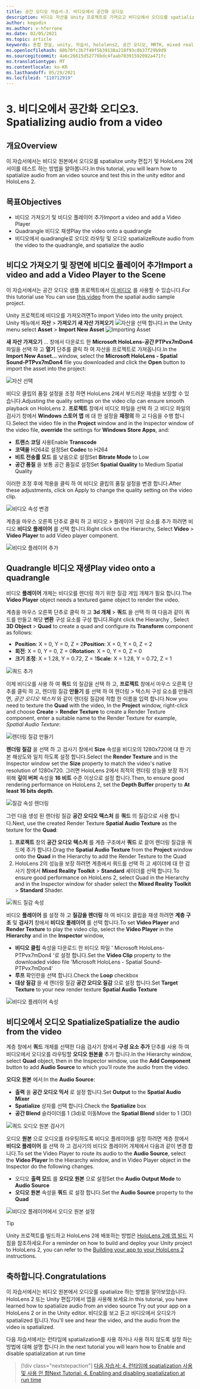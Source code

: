 ```yaml
---
title: 공간 오디오 자습서-3. 비디오에서 공간화 오디오
description: 비디오 자산을 Unity 프로젝트로 가져오고 비디오에서 오디오를 spatialize.
author: kegodin
ms.author: v-hferrone
ms.date: 02/05/2021
ms.topic: article
keywords: 혼합 현실, unity, 자습서, hololens2, 공간 오디오, MRTK, mixed reality toolkit, UWP, Windows 10, HRTF, head 관련 전송 함수, 반향, Microsoft Spatializer, 비디오 가져오기, 비디오 플레이어
ms.openlocfilehash: 60b70fc3b7f49f5b39138a218f93c0b37f29b9d9
ms.sourcegitcommit: 4a6c26615d52776bdc4faab70391592092a471fc
ms.translationtype: MT
ms.contentlocale: ko-KR
ms.lasthandoff: 05/29/2021
ms.locfileid: "110712919"
---
```

# <a name="3-spatializing-audio-from-a-video"></a><span data-ttu-id="5bfdd-105">3. 비디오에서 공간화 오디오</span><span class="sxs-lookup"><span data-stu-id="5bfdd-105">3. Spatializing audio from a video</span></span>

## <a name="overview"></a><span data-ttu-id="5bfdd-106">개요</span><span class="sxs-lookup"><span data-stu-id="5bfdd-106">Overview</span></span>

<span data-ttu-id="5bfdd-107">이 자습서에서는 비디오 원본에서 오디오를 spatialize unity 편집기 및 HoloLens 2에서이를 테스트 하는 방법을 알아봅니다.</span><span class="sxs-lookup"><span data-stu-id="5bfdd-107">In this tutorial, you will learn how to spatialize audio from an video source and test this in the unity editor and HoloLens 2.</span></span>

## <a name="objectives"></a><span data-ttu-id="5bfdd-108">목표</span><span class="sxs-lookup"><span data-stu-id="5bfdd-108">Objectives</span></span>

* <span data-ttu-id="5bfdd-109">비디오 가져오기 및 비디오 플레이어 추가</span><span class="sxs-lookup"><span data-stu-id="5bfdd-109">Import a video and add a Video Player</span></span>
* <span data-ttu-id="5bfdd-110">Quadrangle 비디오 재생</span><span class="sxs-lookup"><span data-stu-id="5bfdd-110">Play the video onto a quadrangle</span></span>
* <span data-ttu-id="5bfdd-111">비디오에서 quadrangle로 오디오 라우팅 및 오디오 spatialize</span><span class="sxs-lookup"><span data-stu-id="5bfdd-111">Route audio from the video to the quadrangle, and spatialize the audio</span></span>

## <a name="import-a-video-and-add-a-video-player-to-the-scene"></a><span data-ttu-id="5bfdd-112">비디오 가져오기 및 장면에 비디오 플레이어 추가</span><span class="sxs-lookup"><span data-stu-id="5bfdd-112">Import a video and add a Video Player to the Scene</span></span>

<span data-ttu-id="5bfdd-113">이 자습서에서는 공간 오디오 샘플 프로젝트에서 [이 비디오](https://github.com/microsoft/spatialaudio-unity/blob/develop/Samples/MicrosoftSpatializerSample/Assets/Microsoft%20HoloLens%20-%20Spatial%20Sound-PTPvx7mDon4.mp4?raw=true) 를 사용할 수 있습니다.</span><span class="sxs-lookup"><span data-stu-id="5bfdd-113">For this tutorial use You can use [this video](https://github.com/microsoft/spatialaudio-unity/blob/develop/Samples/MicrosoftSpatializerSample/Assets/Microsoft%20HoloLens%20-%20Spatial%20Sound-PTPvx7mDon4.mp4?raw=true) from the spatial audio sample project.</span></span>

<span data-ttu-id="5bfdd-114">Unity 프로젝트에 비디오를 가져오려면</span><span class="sxs-lookup"><span data-stu-id="5bfdd-114">To import Video into the unity project.</span></span> <span data-ttu-id="5bfdd-115">Unity 메뉴에서 **자산**  >  **가져오기 새 자산 가져오기** 
 ![ 자산을 선택 합니다.](images/spatial-audio/spatial-audio-03-section1-step1-1.PNG)</span><span class="sxs-lookup"><span data-stu-id="5bfdd-115">in the Unity menu select **Asset** > **Import New Asset**
![Importing Asset](images/spatial-audio/spatial-audio-03-section1-step1-1.PNG)</span></span>

<span data-ttu-id="5bfdd-116">**새 자산 가져오기** ... 창에서 다운로드 한 **Microsoft HoloLens-공간 PTPvx7mDon4** 파일을 선택 하 고 **열기** 단추를 클릭 하 여 자산을 프로젝트로 가져옵니다.</span><span class="sxs-lookup"><span data-stu-id="5bfdd-116">In the **Import New Asset...** window, select the **Microsoft HoloLens - Spatial Sound-PTPvx7mDon4** file you downloaded and click the **Open** button to import the asset into the project:</span></span>

![자산 선택](images/spatial-audio/spatial-audio-03-section1-step1-2.PNG)

<span data-ttu-id="5bfdd-118">비디오 클립의 품질 설정을 조정 하면 HoloLens 2에서 부드러운 재생을 보장할 수 있습니다.</span><span class="sxs-lookup"><span data-stu-id="5bfdd-118">Adjusting the quality settings on the video clip can ensure smooth playback on HoloLens 2.</span></span> <span data-ttu-id="5bfdd-119">**프로젝트** 창에서 비디오 파일을 선택 하 고 비디오 파일의 검사기 창에서 **Windows 스토어 앱** 에 대 한 설정을 **재정의** 하 고 다음을 수행 합니다.</span><span class="sxs-lookup"><span data-stu-id="5bfdd-119">Select the video file in the **Project** window and in the Inspector window of the video file, **override** the settings for **Windows Store Apps**, and:</span></span>

* <span data-ttu-id="5bfdd-120">**트랜스 코딩** 사용</span><span class="sxs-lookup"><span data-stu-id="5bfdd-120">Enable **Transcode**</span></span>
* <span data-ttu-id="5bfdd-121">**코덱을** H264로 설정</span><span class="sxs-lookup"><span data-stu-id="5bfdd-121">Set **Codec** to H264</span></span>
* <span data-ttu-id="5bfdd-122">**비트 전송률 모드** 를 낮음으로 설정</span><span class="sxs-lookup"><span data-stu-id="5bfdd-122">Set **Bitrate Mode** to Low</span></span>
* <span data-ttu-id="5bfdd-123">**공간 품질** 을 보통 공간 품질로 설정</span><span class="sxs-lookup"><span data-stu-id="5bfdd-123">Set **Spatial Quality** to Medium Spatial Quality</span></span>

<span data-ttu-id="5bfdd-124">이러한 조정 후에 적용을 클릭 하 여 비디오 클립의 품질 설정을 변경 합니다.</span><span class="sxs-lookup"><span data-stu-id="5bfdd-124">After these adjustments, click on Apply to change the quality setting on the video clip.</span></span>

![비디오 속성 변경](images/spatial-audio/spatial-audio-03-section1-step1-3.PNG)

<span data-ttu-id="5bfdd-126">계층을 마우스 오른쪽 단추로 클릭 하 고 비디오  >  플레이어 구성 요소를 추가 하려면 비디오 **비디오 플레이어** 를 선택 합니다.</span><span class="sxs-lookup"><span data-stu-id="5bfdd-126">Right click on the Hierarchy, Select **Video** > **Video Player** to add Video player component.</span></span>

![비디오 플레이어 추가](images/spatial-audio/spatial-audio-03-section1-step1-4.PNG)

## <a name="play-video-onto-a-quadrangle"></a><span data-ttu-id="5bfdd-128">Quadrangle 비디오 재생</span><span class="sxs-lookup"><span data-stu-id="5bfdd-128">Play video onto a quadrangle</span></span>

<span data-ttu-id="5bfdd-129">비디오 **플레이어** 개체는 비디오를 렌더링 하기 위한 질감 게임 개체가 필요 합니다.</span><span class="sxs-lookup"><span data-stu-id="5bfdd-129">The **Video Player** object needs a textured game object to render the video.</span></span>

<span data-ttu-id="5bfdd-130">계층을 마우스 오른쪽 단추로 클릭 하 고 **3d 개체**  >  **쿼드** 을 선택 하 여 다음과 같이 쿼드를 만들고 해당 **변환** 구성 요소를 구성 합니다.</span><span class="sxs-lookup"><span data-stu-id="5bfdd-130">Right click the Hierarchy , Select **3D Object** > **Quad** to create a quad and configure its **Transform** component as follows:</span></span>

* <span data-ttu-id="5bfdd-131">**Position**: X = 0, Y = 0, Z = 2</span><span class="sxs-lookup"><span data-stu-id="5bfdd-131">**Position**: X = 0, Y = 0, Z = 2</span></span>
* <span data-ttu-id="5bfdd-132">**회전**: X = 0, Y = 0, Z = 0</span><span class="sxs-lookup"><span data-stu-id="5bfdd-132">**Rotation**: X = 0, Y = 0, Z = 0</span></span>
* <span data-ttu-id="5bfdd-133">**크기 조정**: X = 1.28, Y = 0.72, Z = 1</span><span class="sxs-lookup"><span data-stu-id="5bfdd-133">**Scale**: X = 1.28, Y = 0.72, Z = 1</span></span>

![쿼드 추가](images/spatial-audio/spatial-audio-03-section2-step1-1.PNG)

<span data-ttu-id="5bfdd-135">이제 비디오를 사용 하 여 **쿼드** 의 질감을 선택 하 고, **프로젝트** 창에서 마우스 오른쪽 단추를 클릭 하 고, 렌더링 질감 **만들기** 를 선택 하 여 렌더링  >   텍스처 구성 요소를 만들려면, _공간 오디오 텍스처_ 와 같이 렌더링 질감에 적합 한 이름을 입력 합니다.</span><span class="sxs-lookup"><span data-stu-id="5bfdd-135">Now you need to texture the **Quad** with the video, In the **Project** window, right-click and choose **Create** > **Render Texture** to create a Render Texture component, enter a suitable name to the Render Texture for example, _Spatial Audio Texture_:</span></span>

![렌더링 질감 만들기](images/spatial-audio/spatial-audio-03-section2-step1-2.PNG)

<span data-ttu-id="5bfdd-137">**렌더링 질감** 을 선택 하 고 검사기 창에서 **Size** 속성을 비디오의 1280x720에 대 한 기본 해상도와 일치 하도록 설정 합니다.</span><span class="sxs-lookup"><span data-stu-id="5bfdd-137">Select the **Render Texture** and in the Inspector window set the **Size** property to match the video's native resolution of 1280x720.</span></span> <span data-ttu-id="5bfdd-138">그러면 HoloLens 2에서 최적의 렌더링 성능을 보장 하기 위해 **깊이 버퍼** 속성을 **16 비트** 수준 이상으로 설정 합니다.</span><span class="sxs-lookup"><span data-stu-id="5bfdd-138">Then, to ensure good rendering performance on HoloLens 2, set the **Depth Buffer** property to **At least 16 bits depth**.</span></span>

![질감 속성 렌더링](images/spatial-audio/spatial-audio-03-section2-step1-3.PNG)

<span data-ttu-id="5bfdd-140">그런 다음 생성 된 렌더링 질감 **공간 오디오 텍스처** 를 **쿼드** 의 질감으로 사용 합니다.</span><span class="sxs-lookup"><span data-stu-id="5bfdd-140">Next, use the created Render Texture **Spatial Audio Texture** as the texture for the **Quad**:</span></span>

1. <span data-ttu-id="5bfdd-141">**프로젝트** 창의 **공간 오디오 텍스처** 를 계층 구조에서 **쿼드** 로 끌어 렌더링 질감을 쿼드에 추가 합니다.</span><span class="sxs-lookup"><span data-stu-id="5bfdd-141">Drag the **Spatial Audio Texture** from the **Project** window onto the **Quad** in the Hierarchy to add the Render Texture to the Quad</span></span>
2. <span data-ttu-id="5bfdd-142">HoloLens 2의 성능을 보장 하려면 계층에서 쿼드를 선택 하 고 셰이더에 대 한 검사기 창에서 **Mixed Reality Toolkit**  >  **Standard** 셰이더를 선택 합니다.</span><span class="sxs-lookup"><span data-stu-id="5bfdd-142">To ensure good performance on HoloLens 2, select Quad in the Hierarchy and in the Inspector window for shader select the **Mixed Reality Toolkit** > **Standard** Shader.</span></span>

![쿼드 질감 속성](images/spatial-audio/spatial-audio-03-section2-step1-4.PNG)

<span data-ttu-id="5bfdd-144">비디오 **플레이어** 를 설정 하 고 **질감을 렌더링** 하 여 비디오 클립을 재생 하려면 **계층 구조** 및 **검사기** 창에서 **비디오 플레이어** 를 선택 합니다.</span><span class="sxs-lookup"><span data-stu-id="5bfdd-144">To set **Video Player** and **Render Texture** to play the video clip, select the **Video Player** in the **Hierarchy** and in the **Inspector** window,</span></span>

* <span data-ttu-id="5bfdd-145">**비디오 클립** 속성을 다운로드 한 비디오 파일 ' Microsoft HoloLens-PTPvx7mDon4 '로 설정 합니다.</span><span class="sxs-lookup"><span data-stu-id="5bfdd-145">Set the **Video Clip** property to the downloaded video file 'Microsoft HoloLens - Spatial Sound-PTPvx7mDon4'</span></span>
* <span data-ttu-id="5bfdd-146">**루프** 확인란을 선택 합니다.</span><span class="sxs-lookup"><span data-stu-id="5bfdd-146">Check the **Loop** checkbox</span></span>
* <span data-ttu-id="5bfdd-147">**대상 질감** 을 새 렌더링 질감 **공간 오디오 질감** 으로 설정 합니다.</span><span class="sxs-lookup"><span data-stu-id="5bfdd-147">Set **Target Texture** to your new render texture **Spatial Audio Texture**</span></span>

![비디오 플레이어 속성](images/spatial-audio/spatial-audio-03-section2-step1-5.PNG)

## <a name="spatialize-the-audio-from-the-video"></a><span data-ttu-id="5bfdd-149">비디오에서 오디오 Spatialize</span><span class="sxs-lookup"><span data-stu-id="5bfdd-149">Spatialize the audio from the video</span></span>

<span data-ttu-id="5bfdd-150">계층 창에서 **쿼드** 개체를 선택한 다음 검사기 창에서 **구성 요소 추가** 단추를 사용 하 여 비디오에서 오디오를 라우팅할 **오디오 원본을** 추가 합니다.</span><span class="sxs-lookup"><span data-stu-id="5bfdd-150">In the Hierarchy window, select **Quad** object, then in the Inspector window, use the **Add Component** button to add **Audio Source** to which you'll route the audio from the video.</span></span>

<span data-ttu-id="5bfdd-151">**오디오 원본** 에서:</span><span class="sxs-lookup"><span data-stu-id="5bfdd-151">In the **Audio Source**:</span></span>

* <span data-ttu-id="5bfdd-152">**출력** 을 **공간 오디오 믹서** 로 설정 합니다.</span><span class="sxs-lookup"><span data-stu-id="5bfdd-152">Set **Output** to the **Spatial Audio Mixer**</span></span>
* <span data-ttu-id="5bfdd-153">**Spatialize** 상자를 선택 합니다.</span><span class="sxs-lookup"><span data-stu-id="5bfdd-153">Check the **Spatialize** box</span></span>
* <span data-ttu-id="5bfdd-154">**공간 Blend** 슬라이더를 1 (3d)로 이동</span><span class="sxs-lookup"><span data-stu-id="5bfdd-154">Move the **Spatial Blend** slider to 1 (3D)</span></span>

![쿼드 오디오 원본 검사기](images/spatial-audio/spatial-audio-03-section3-step1-1.PNG)

<span data-ttu-id="5bfdd-156">오디오 **원본** 으로 오디오를 라우팅하도록 비디오 플레이어를 설정 하려면 계층 창에서 **비디오 플레이어** 를 선택 하 고 검사기의 비디오 플레이어 개체에서 다음과 같이 변경 합니다.</span><span class="sxs-lookup"><span data-stu-id="5bfdd-156">To set the Video Player to route its audio to the **Audio Source**, select the **Video Player** In the Hierarchy window, and in Video Player object in the Inspector do the following changes.</span></span>

* <span data-ttu-id="5bfdd-157">오디오 **출력 모드** 를 **오디오 원본** 으로 설정</span><span class="sxs-lookup"><span data-stu-id="5bfdd-157">Set the **Audio Output Mode** to **Audio Source**</span></span>
* <span data-ttu-id="5bfdd-158">**오디오 원본** 속성을 **쿼드** 로 설정 합니다.</span><span class="sxs-lookup"><span data-stu-id="5bfdd-158">Set the **Audio Source** property to the **Quad**</span></span>

![비디오 플레이어에서 오디오 원본 설정](images/spatial-audio/spatial-audio-03-section3-step1-2.PNG)

> [!TIP]
> <span data-ttu-id="5bfdd-160">Unity 프로젝트를 빌드하고 HoloLens 2에 배포하는 방법은 [HoloLens 2에 앱 빌드](mr-learning-base-02.md#building-your-application-to-your-hololens-2) 지침을 참조하세요.</span><span class="sxs-lookup"><span data-stu-id="5bfdd-160">For a reminder on how to build and deploy your Unity project to HoloLens 2, you can refer to the [Building your app to your HoloLens 2](mr-learning-base-02.md#building-your-application-to-your-hololens-2) instructions.</span></span>

## <a name="congratulations"></a><span data-ttu-id="5bfdd-161">축하합니다.</span><span class="sxs-lookup"><span data-stu-id="5bfdd-161">Congratulations</span></span>

<span data-ttu-id="5bfdd-162">이 자습서에서는 비디오 원본에서 오디오를 spatialize 하는 방법을 알아보았습니다. HoloLens 2 또는 Unity 편집기에서 앱을 사용해 보세요.</span><span class="sxs-lookup"><span data-stu-id="5bfdd-162">In this tutorial, you have learned how to spatialize audio from an video source Try out your app on a HoloLens 2 or in the Unity editor.</span></span> <span data-ttu-id="5bfdd-163">비디오를 보고 듣고 비디오에서 오디오가 spatialized 됩니다.</span><span class="sxs-lookup"><span data-stu-id="5bfdd-163">You'll see and hear the video, and the audio from the video is spatialized.</span></span>

<span data-ttu-id="5bfdd-164">다음 자습서에서는 런타임에 spatialization를 사용 하거나 사용 하지 않도록 설정 하는 방법에 대해 설명 합니다.</span><span class="sxs-lookup"><span data-stu-id="5bfdd-164">In the next tutorial you will learn how to Enable and disable spatialization at run time</span></span>

> [!div class="nextstepaction"]
> [<span data-ttu-id="5bfdd-165">다음 자습서: 4. 런타임에 spatialization 사용 및 사용 안 함</span><span class="sxs-lookup"><span data-stu-id="5bfdd-165">Next Tutorial: 4. Enabling and disabling spatialization at run time</span></span>](unity-spatial-audio-ch4.md)
